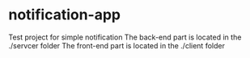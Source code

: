 # notification-app
Test project for simple notification
The back-end part is located in the ./servcer folder
The front-end part is located in the ./client folder
